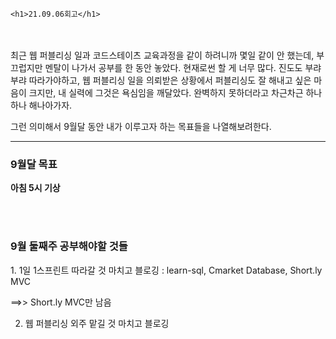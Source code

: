     <h1>21.09.06회고</h1>
<br></br>
최근 웹 퍼블리싱 일과 코드스테이츠 교육과정을 같이 하려니까 몇일 같이 안 했는데, 부끄럽지만 멘탈이 나가서
공부를 한 동안 놓았다. 현재로썬 할 게 너무 많다. 진도도 부랴부랴 따라가야하고, 웹 퍼블리싱 일을 의뢰받은 상황에서
퍼블리싱도 잘 해내고 싶은 마음이 크지만, 내 실력에 그것은 욕심임을 깨달았다. 완벽하지 못하더라고 차근차근 하나하나 해나아가자.

그런 의미해서 9월달 동안 내가 이루고자 하는 목표들을 나열해보려한다.

<hr></hr>
<h3>9월달 목표</h3>

<strong>아침 5시 기상</strong>

<br></br>
<h3>9월 둘째주 공부해야할 것들</h3>
1. 1일 1스프린트 따라갈 것 마치고 블로깅
: learn-sql, Cmarket Database, Short.ly MVC

==>> Short.ly MVC만 남음

 

2. 웹 퍼블리싱 외주 맡길 것 마치고 블로깅
